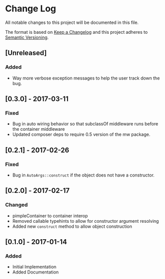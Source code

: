 # Change Log
All notable changes to this project will be documented in this file.

The format is based on [Keep a Changelog](http://keepachangelog.com/)
and this project adheres to [Semantic Versioning](http://semver.org/).

## [Unreleased]

### Added

- Way more verbose exception messages to help the user track down the bug.

## [0.3.0] - 2017-03-11
### Fixed

- Bug in auto wiring behavior so that subclassOf middleware runs before the container middleware
- Updated composer deps to require 0.5 version of the mw package.

## [0.2.1] - 2017-02-26

### Fixed

- Bug in `AutoArgs::construct` if the object does not have a constructor.

## [0.2.0] - 2017-02-17

### Changed

- pimpleContainer to container interop
- Removed callable typehints to allow for constructor argument resolving
- Added new `construct` method to allow object construction

## [0.1.0] - 2017-01-14
### Added

- Initial Implementation
- Added Documentation
